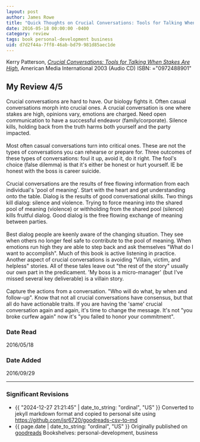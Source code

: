 ```yaml
---
layout: post
author: James Rowe
title: "Quick Thoughts on Crucial Conversations: Tools for Talking When Stakes Are High"
date: 2016-05-18 00:00:00 -0400
category: review
tags: book personal-development business
uid: d7d2f44a-7ff8-46ab-bd79-981d85aec1de
---
```


Kerry Patterson, *[Crucial Conversations: Tools for Talking When Stakes Are High](https://www.goodreads.com/book/show/883911)*,  American Media International 2003 (Audio CD) ISBN: ="0972488901"

## My Review 4/5

Crucial conversations are hard to have. Our biology fights it. Often casual conversations morph into crucial ones. A crucial conversation is one where stakes are high, opinions vary, emotions are charged. Need open communication to have a successful endeavor (family/corporate). Silence kills, holding back from the truth harms both yourself and the party impacted.<br/><br/>Most often casual conversations turn into critical ones. These are not the types of conversations you can rehearse or prepare for. Three outcomes of these types of conversations: foul it up, avoid it, do it right. The fool's choice (false dilemma) is that it's either be honest or hurt yourself. IE be honest with the boss is career suicide.<br/><br/>Crucial conversations are the results of free flowing information from each individual's 'pool of meaning'. Start with the heart and get understanding onto the table. Dialog is the results of good conversational skills. Two things kill dialog: silence and violence. Trying to force meaning into the shared pool of meaning (violence) or withholding from the shared pool (silence) kills fruitful dialog. Good dialog is the free flowing exchange of meaning between parties.<br/><br/>Best dialog people are keenly aware of the changing situation. They see when others no longer feel safe to contribute to the pool of meaning. When emotions run high they are able to step back and ask themselves "What do I want to accomplish". Much of this book is active listening in practice. Another aspect of crucial conversations is avoiding "Villain, victim, and helpless" stories. All of these tales leave out "the rest of the story" usually our own part in the predicament. 'My boss is a micro-manager' (but I've missed several key deliverable) is a villain story.<br/><br/>Capture the actions from a conversation. "Who will do what, by when and follow-up". Know that not all crucial conversations have consensus, but that all do have actionable traits. If you are having the 'same' crucial conversation again and again, it's time to change the message. It's not "you broke curfew again" now it's "you failed to honor your commitment". 

### Date Read
2016/05/18

### Date Added
2016/09/29

---

### Significant Revisions

- {{ "2024-12-27 21:21:45" | date_to_string: "ordinal", "US" }} Converted to jekyll markdown format and copied to personal site using <https://github.com/jsr6720/goodreads-csv-to-md>
- {{ page.date | date_to_string: "ordinal", "US" }} Originally published on [goodreads](https://www.goodreads.com) Bookshelves: personal-development, business